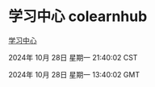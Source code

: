 # 学习中心 colearnhub
[学习中心](http://219.139.197.74:56308/colearnhub/)

2024年 10月 28日 星期一 21:40:02 CST

2024年 10月 28日 星期一 13:40:02 GMT

